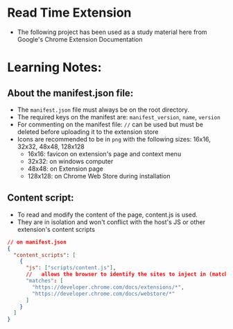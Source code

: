 # Read Time Extension

- The following project has been used as a study material here from Google's Chrome Extension Documentation

# Learning Notes:

## About the manifest.json file:

- The `manifest.json` file must always be on the root directory.
- The required keys on the manifest are: `manifest_version`, `name`, `version`
- For commenting on the manifest file: `//` can be used but must be deleted before uploading it to the extension store
- Icons are recommended to be in `png` with the following sizes: 16x16, 32x32, 48x48, 128x128
  - 16x16: favicon on extension's page and context menu
  - 32x32: on windows computer
  - 48x48: on Extension page
  - 128x128: on Chrome Web Store during installation

## Content script:

- To read and modify the content of the page, content.js is used.
- They are in isolation and won't conflict with the host's JS or other extension's content scripts

```json
// on manifest.json
{
  "content_scripts": [
    {
      "js": ["scripts/content.js"],
      //   allows the browser to identify the sites to inject in (matches: <scheme>://<host><path>)
      "matches": [
        "https://developer.chrome.com/docs/extensions/*",
        "https://developer.chrome.com/docs/webstore/*"
      ]
    }
  ]
}
```
